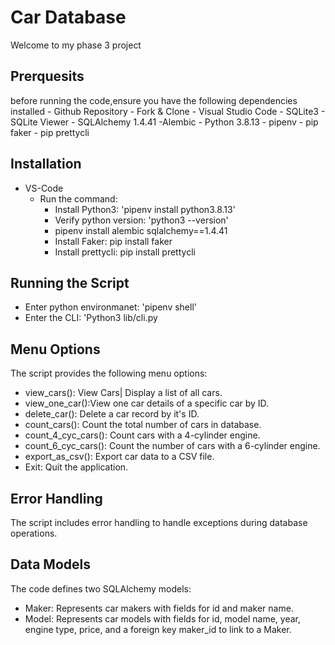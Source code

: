 # Car Database 

Welcome to my phase 3 project

## Prerquesits 
before running the code,ensure you have the following dependencies installed 
    - Github Repository 
        - Fork & Clone 
    - Visual Studio Code 
    - SQLite3
        - SQLite Viewer 
    - SQLAlchemy 1.4.41
        -Alembic 
    - Python 3.8.13
        - pipenv
        - pip faker
        - pip prettycli

## Installation 

- VS-Code 
    - Run the command:
        - Install Python3:  'pipenv install python3.8.13'
        - Verify python version: 'python3 --version'
        - pipenv install alembic sqlalchemy==1.4.41
        - Install Faker: pip install faker
        - Install prettycli: pip install prettycli

## Running the Script

- Enter python environmanet: 'pipenv shell'
- Enter the CLI: 'Python3 lib/cli.py

## Menu Options

The script provides the following menu options:

 - view_cars(): View Cars| Display a list of all cars.
 - view_one_car():View one car details of a specific car by ID.
 - delete_car(): Delete a car record by it's ID.
 - count_cars(): Count the total number of cars in database.
 - count_4_cyc_cars(): Count cars with a 4-cylinder engine.
 - count_6_cyc_cars(): Count the number of cars with a 6-cylinder engine.
 - export_as_csv(): Export car data to a CSV file.
 - Exit: Quit the application.

## Error Handling

The script includes error handling to handle exceptions during database operations.

## Data Models
The code defines two SQLAlchemy models:
- Maker: Represents car makers with fields for id and maker name.
- Model: Represents car models with fields for id, model name, year,      engine type, price, and a foreign key maker_id to link to a Maker.
